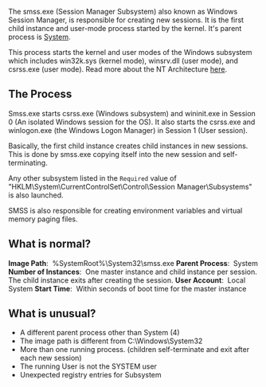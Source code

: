 The smss.exe (Session Manager Subsystem) also known as Windows Session Manager, is responsible for creating new sessions. It is the first child instance and user-mode process started by the kernel. It's parent process is [System](obsidian://open?vault=security-notes&file=Defensive%20Security%2FEndpoint%20Security%2FCore%20Windows%20Processes%2FSystem).

This process starts the kernel and user modes of the Windows subsystem which includes win32k.sys (kernel mode), winsrv.dll (user mode), and csrss.exe (user mode). Read more about the NT Architecture [here](https://en.wikipedia.org/wiki/Architecture_of_Windows_NT).
## The Process
Smss.exe starts csrss.exe (Windows subsystem) and wininit.exe in Session 0 (An isolated Windows session for the OS). It also starts the csrss.exe and winlogon.exe (the Windows Logon Manager) in Session 1 (User session).

Basically, the first child instance creates child instances in new sessions. This is done by smss.exe copying itself into the new session and self-terminating.

Any other subsystem listed in the `Required` value of "HKLM\System\CurrentControlSet\Control\Session Manager\Subsystems" is also launched.

SMSS is also responsible for creating environment variables and virtual memory paging files.
## What is normal?
**Image Path**:  %SystemRoot%\System32\smss.exe
**Parent Process**:  System
**Number of Instances**:  One master instance and child instance per session. The child instance exits after creating the session.
**User Account**:  Local System
**Start Time**:  Within seconds of boot time for the master instance
## What is unusual?
- A different parent process other than System (4)
- The image path is different from C:\Windows\System32
- More than one running process. (children self-terminate and exit after each new session)
- The running User is not the SYSTEM user
- Unexpected registry entries for Subsystem
